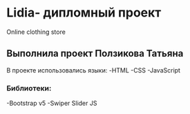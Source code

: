 # Lidia- дипломный проект
Online clothing store
## Выполнила проект Ползикова Татьяна
В проекте использовались языки:
-HTML
-CSS
-JavaScript
### Библиотеки:
-Bootstrap v5
-Swiper Slider JS
